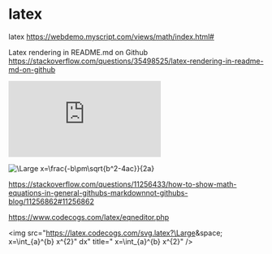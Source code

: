 # latex
latex
https://webdemo.myscript.com/views/math/index.html#


Latex rendering in README.md on Github
https://stackoverflow.com/questions/35498525/latex-rendering-in-readme-md-on-github

![equation](http://www.sciweavers.org/tex2img.php?eq=1%2Bsin%28mc%5E2%29&bc=White&fc=Black&im=jpg&fs=12&ff=arev&edit=)

<img src="https://latex.codecogs.com/svg.latex?\Large&space;x=\frac{-b\pm\sqrt{b^2-4ac}}{2a}" title="\Large x=\frac{-b\pm\sqrt{b^2-4ac}}{2a}" />


https://stackoverflow.com/questions/11256433/how-to-show-math-equations-in-general-githubs-markdownnot-githubs-blog/11256862#11256862


https://www.codecogs.com/latex/eqneditor.php

<img src="https://latex.codecogs.com/svg.latex?\Large&space; x=\int_{a}^{b} x^{2}" dx" title=" x=\int_{a}^{b} x^{2}" />
